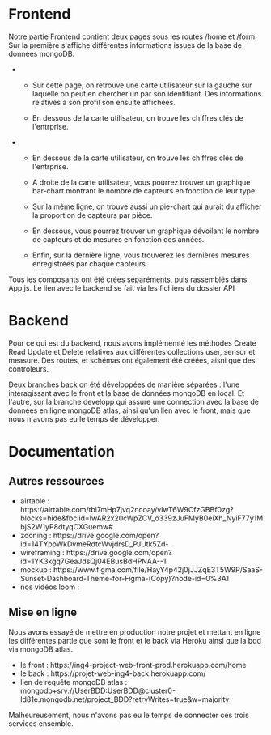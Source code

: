 # Frontend


<p>Notre partie Frontend contient deux pages sous les routes /home et /form.
Sur la première s'affiche différentes informations issues de la base de données mongoDB.</p>
<ul>
    <li>
        <ul>
                <li><p>Sur cette page, on retrouve une carte utilisateur sur la gauche sur laquelle on peut en chercher un par 
                son identifiant. Des informations relatives à son profil son ensuite affichées.</p> </li>
                <li><p>En dessous de la carte utilisateur, on trouve les chiffres clés de l'entrprise.</p></li>
            </ul>
    </li>
    <li>
        <ul>
                <li><p>En dessous de la carte utilisateur, on trouve les chiffres clés de l'entrprise.</p> </li>
                <li> <p>A droite de la carte utilisateur, vous pourrez trouver un graphique bar-chart montrant le nombre de 
                capteurs en fonction de leur type.</p></li>
                <li><p>Sur la même ligne, on trouve aussi un pie-chart qui aurait du afficher la proportion de capteurs par 
                pièce.</p> </li>
                <li><p>En dessous, vous pourrez trouver un graphique dévoilant le nombre de capteurs et de mesures en fonction 
                des années.</p></li>
                <li><p>Enfin, sur la dernière ligne, vous trouverez les dernières mesures enregistrées par chaque capteurs.</p>
                </li>
            </ul>
    </li>
</ul>
Tous les composants ont été crées séparéments, puis rassemblés dans App.js. Le lien avec le backend se fait via les fichiers
du dossier API


# Backend

Pour ce qui est du backend, nous avons implémemté les méthodes Create Read Update et Delete relatives aux différentes 
collections user, sensor et measure. Des routes, et schémas ont également été créées, aisni que des controleurs.

Deux branches back on été développées de manière séparées : l'une intéragissant avec le front et la base de données mongoDB
en local. Et l'autre, sur la branche developp qui assure une connection avec la base de données en ligne mongoDB atlas, 
ainsi qu'un lien avec le front, mais que nous n'avons pas eu le temps de développer.

# Documentation
## Autres ressources
<ul>
    <li>airtable : https://airtable.com/tbl7mHp7jvq2ncoay/viwT6W9CfzGBBf0zg?blocks=hide&fbclid=IwAR2x20cWpZCV_o339zJuFMyB0eiXh_NyiF77y1MbjS2W1yP8dtyqCXGuemw#</li>
    <li>zooning : https://drive.google.com/open?id=14TYppWkDvmeRdtcWvjdrsD_PJUtk5Zd-</li>
    <li>wireframing : https://drive.google.com/open?id=1YK3kgq7GeaJdsQj04EBusBdHPNAA--1l </li>
    <li>mockup : https://www.figma.com/file/HayY4p42j0jJJZqE3T5W9P/SaaS-Sunset-Dashboard-Theme-for-Figma-(Copy)?node-id=0%3A1</li>
    <li>nos vidéos loom : </li>
</ul>

## Mise en ligne
<p>
Nous avons essayé de mettre en production notre projet et mettant en ligne les différentes partie que sont le front et 
le back via Heroku ainsi que la bdd via mongoDB atlas.
</p>
<ul>
        <li>le front : https://ing4-project-web-front-prod.herokuapp.com/home</li>
        <li>le back : https://projet-web-ing4-back.herokuapp.com/</li>
        <li>lien de requête mongoDB atlas : mongodb+srv://UserBDD:UserBDD@cluster0-ld81e.mongodb.net/project_BDD?retryWrites=true&w=majority</li>
</ul>

Malheureusement, nous n'avons pas eu le temps de connecter ces trois services ensemble.